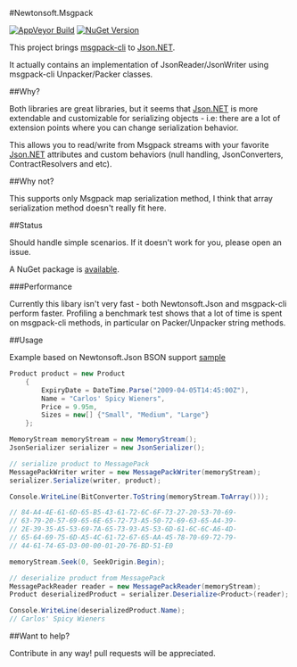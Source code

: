 #Newtonsoft.Msgpack

[![AppVeyor Build][AppVeyorStatus]][AppVeyorLastBuild]
[![NuGet Version][NuGetPackageVersion]][NuGetPackage]

This project brings [msgpack-cli][MsgPackCliLink] to [Json.NET][JsonNetLink].

It actually contains an implementation of JsonReader/JsonWriter using msgpack-cli Unpacker/Packer classes.

##Why?

Both libraries are great libraries, but it seems that [Json.NET][JsonNetLink] is more extendable and customizable for serializing objects - i.e: there are a lot of extension points where you can change serialization behavior.

This allows you to read/write from Msgpack streams with your favorite [Json.NET][JsonNetLink] attributes and custom behaviors (null handling, JsonConverters, ContractResolvers and etc).

##Why not?

This supports only Msgpack map serialization method, I think that array serialization method doesn't really fit here.

##Status

Should handle simple scenarios. If it doesn't work for you, please open an issue.

A NuGet package is [available][NuGetPackage].

###Performance

Currently this libary isn't very fast - both Newtonsoft.Json and msgpack-cli perform faster. Profiling a benchmark test shows that a lot of time is spent on msgpack-cli methods, in particular on Packer/Unpacker string methods. 

##Usage

Example based on Newtonsoft.Json BSON support [sample][BsonLink]

```csharp
Product product = new Product
    {
        ExpiryDate = DateTime.Parse("2009-04-05T14:45:00Z"),
        Name = "Carlos' Spicy Wieners",
        Price = 9.95m,
        Sizes = new[] {"Small", "Medium", "Large"}
    };

MemoryStream memoryStream = new MemoryStream();
JsonSerializer serializer = new JsonSerializer();

// serialize product to MessagePack
MessagePackWriter writer = new MessagePackWriter(memoryStream);
serializer.Serialize(writer, product);

Console.WriteLine(BitConverter.ToString(memoryStream.ToArray()));

// 84-A4-4E-61-6D-65-B5-43-61-72-6C-6F-73-27-20-53-70-69-
// 63-79-20-57-69-65-6E-65-72-73-A5-50-72-69-63-65-A4-39-
// 2E-39-35-A5-53-69-7A-65-73-93-A5-53-6D-61-6C-6C-A6-4D-
// 65-64-69-75-6D-A5-4C-61-72-67-65-AA-45-78-70-69-72-79-
// 44-61-74-65-D3-00-00-01-20-76-BD-51-E0

memoryStream.Seek(0, SeekOrigin.Begin);

// deserialize product from MessagePack
MessagePackReader reader = new MessagePackReader(memoryStream);
Product deserializedProduct = serializer.Deserialize<Product>(reader);

Console.WriteLine(deserializedProduct.Name);
// Carlos' Spicy Wieners
```

##Want to help?

Contribute in any way! pull requests will be appreciated.

[MsgPackCliLink]:https://github.com/msgpack/msgpack-cli
[JsonNetLink]:https://github.com/JamesNK/Newtonsoft.Json
[BsonLink]:http://james.newtonking.com/archive/2009/12/26/json-net-3-5-release-6-binary-json-bson-support
[NuGetPackage]:https://www.nuget.org/packages/Newtonsoft.Msgpack/
[NuGetPackageVersion]:http://img.shields.io/nuget/v/Newtonsoft.Msgpack.svg
[AppVeyorStatus]:http://img.shields.io/appveyor/ci/darkl/newtonsoft-msgpack-jknpv.svg
[AppVeyorLastBuild]:https://ci.appveyor.com/project/darkl/newtonsoft-msgpack-jknpv
